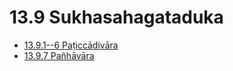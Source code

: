 # 13.9 Sukhasahagataduka

* [13.9.1--6 Paṭiccādivāra](13.9/13.9.1--6.md)
* [13.9.7 Pañhāvāra](13.9/13.9.7.md)
